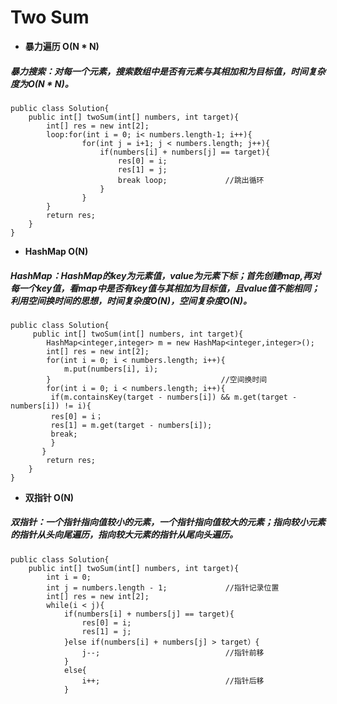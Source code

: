 # Two Sum
- **暴力遍历 O(N * N)**
##### 暴力搜索：对每一个元素，搜索数组中是否有元素与其相加和为目标值，时间复杂度为O(N * N)。

```
public class Solution{
    public int[] twoSum(int[] numbers, int target){
        int[] res = new int[2];
        loop:for(int i = 0; i< numbers.length-1; i++){
                for(int j = i+1; j < numbers.length; j++){
                    if(numbers[i] + numbers[j] == target){
                        res[0] = i;
                        res[1] = j;
                        break loop;             //跳出循环
                    }
                }
        }
        return res;
    }
}
```
- **HashMap O(N)**
##### HashMap：HashMap的key为元素值，value为元素下标；首先创建map,再对每一个key值，看map中是否有key值与其相加为目标值，且value值不能相同；利用空间换时间的思想，时间复杂度O(N)，空间复杂度O(N)。

```
public class Solution{
     public int[] twoSum(int[] numbers, int target){
        HashMap<integer,integer> m = new HashMap<integer,integer>();
        int[] res = new int[2];
        for(int i = 0; i < numbers.length; i++){
            m.put(numbers[i], i);
        }                                      //空间换时间
        for(int i = 0; i < numbers.length; i++){
         if(m.containsKey(target - numbers[i]) && m.get(target - numbers[i]) != i){
         res[0] = i；
         res[1] = m.get(target - numbers[i]);
         break;
         }
       }
        return res;
    }
}
```
- **双指针 O(N)**
##### 双指针：一个指针指向值较小的元素，一个指针指向值较大的元素；指向较小元素的指针从头向尾遍历，指向较大元素的指针从尾向头遍历。
```
public class Solution{
    public int[] twoSum(int[] numbers, int target){
        int i = 0;
        int j = numbers.length - 1;             //指针记录位置
        int[] res = new int[2];
        while(i < j){
            if(numbers[i] + numbers[j] == target){
                res[0] = i;
                res[1] = j;
            }else if(numbers[i] + numbers[j] > target）{
                j--;                            //指针前移
            }
            else{
                i++;                            //指针后移
            }
```

